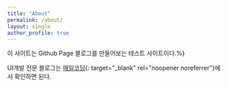 ```yaml
---
title: "About"
permalink: /about/
layout: single
author_profile: true
---
```


이 사이트는 Github Page 블로그를 만들어보는 테스트 사이트이다.%}


UI개발 전문 블로그는 [매일코딩](https://www.meilcoding.com){: target="_blank" rel="noopener noreferrer"}에서 확인하면 된다.

